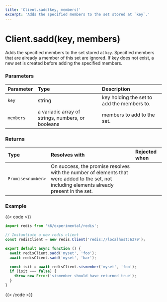 ```yaml
---
title: 'Client.sadd(key, members)'
excerpt: 'Adds the specified members to the set stored at `key`.'
---
```


# Client.sadd(key, members)

Adds the specified members to the set stored at `key`. Specified members that are already a member of this set are ignored. If key does not exist, a new set is created before adding the specified members.

### Parameters

| Parameter | Type                                              | Description                                |
| :-------- | :------------------------------------------------ | :----------------------------------------- |
| `key`     | string                                            | key holding the set to add the members to. |
| `members` | a variadic array of strings, numbers, or booleans | members to add to the set.                 |

### Returns

| Type              | Resolves with                                                                                                                               | Rejected when |
| :---------------- | :------------------------------------------------------------------------------------------------------------------------------------------ | :------------ |
| `Promise<number>` | On success, the promise resolves with the number of elements that were added to the set, not including elements already present in the set. |               |

### Example

{{< code >}}

```javascript
import redis from 'k6/experimental/redis';

// Instantiate a new redis client
const redisClient = new redis.Client('redis://localhost:6379');

export default async function () {
  await redisClient.sadd('myset', 'foo');
  await redisClient.sadd('myset', 'bar');

  const isit = await redisClient.sismember('myset', 'foo');
  if (isit === false) {
    throw new Error('sismember should have returned true');
  }
}
```

{{< /code >}}
